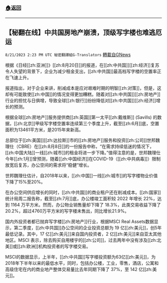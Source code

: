 ###  [:house:返回](README.md)
---


## 【秘翻在线】中共国房地产崩溃，顶级写字楼也难逃厄运
`8/21/2023 2:23 PM UTC 秘密翻譯組G-Translators` [轉載自GNews](https://gnews.org/articles/1579021)

根据《日经[[zh:亚洲]]》[[zh:8月20日]]的报道，在[[zh:中共国]][[zh:经济]]复苏令人失望的背景下，企业为减少租金支出，[[zh:中共国]]最高档写字楼的空置率正在飞速上升。

报道指出，对于企业来讲，削减成本是应对艰难时期的明智[[zh:对策]]，但是，这却有可能致使[[zh:中国]]的情况变得更加糟糕。随着对[[zh:中共国]][[zh:房地产]]行业的担忧与日俱增，导致全球[[zh:银行]]纷纷降低对[[zh:中共国]][[zh:经济]]增长的预测。

根据全球[[zh:房地产]]服务提供商[[zh:英国]]第一太平[[zh:戴维斯]] (Savills) 的数据，[[zh:北京]]甲级写字楼空置率连续第三个季度上升，截至[[zh:6月]]底，空置面积为13461平方米，是2015年来新高。

总部位于[[zh:美国]][[zh:达拉斯]]市的[[zh:房地产]]服务和投资[[zh:公司]]世邦魏理仕（CBRE）在[[zh:8月8日]]的一份报告中称，“在需求持续低迷的情况下，[[zh:中国大陆]]一线[[zh:城市]]的租金将进一步下降。”值得注意的是，世邦魏理仕今年[[zh:1月]]曾预测，随着[[zh:中国经济]]在COVID-19（[[zh:中共病毒]]）限制放宽后复苏，办公空间的需求将“稳健”增长。

世邦魏理仕估计，自2018年以来，[[zh:中国]]一线[[zh:城市]]的写字楼物业价值下降了15%至20%。

在办公空间供应增长的同时，[[zh:中共国]]的商业租户还在削减成本。[[zh:国家]]统计局周二报告称，截至[[zh:7月]]底，办公楼竣工面积较 2022 年增长 22%，达到 1164 万平方米。然而，办公物业销售量却下降了 18.3%，此类交易收益下降了 20.2%，超过4760万平方米的写字楼未售出，同比增长21.9%。

国内外投资者都已抛弃写字楼[[zh:房地产]]行业，根据MSCI Real Assets数据显示，第二季度，[[zh:中共国]]办公空间的企业投资总额为 19 亿[[zh:美元]]，创5年最低记录。其中，17 亿[[zh:美元]]来自国内投资者，2 亿[[zh:美元]]来自亚太其他地区。MSCI 表示，除去购买自用楼宇的[[zh:公司]]，过去两年中没有涉及[[zh:北美]]或[[zh:欧洲]]机构投资者的写字楼交易。

MSCI的数据显示，上半年，[[zh:中共国]]写字楼投资额为63亿[[zh:美元]]，为2018年下半年以来的最低水平，同时，包括办公楼，工业，零售，酒店，公寓和高级住宅在内的商业地产整体交易量比去年同期下降了 37%，至 142 亿[[zh:美元]]。
